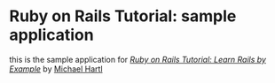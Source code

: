# Ruby on Rails Tutorial: sample application
this is the sample application for
[*Ruby on Rails Tutorial: Learn Rails by Example*](http://railstutorial.org/)
by [Michael Hartl](http://michaelhartl.com/)
